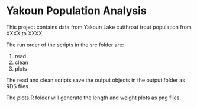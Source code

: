 # Yakoun Population Analysis

This project contains data from Yakoun Lake cutthroat trout population from XXXX to XXXX.

The run order of the scripts in the src folder are:
 1. read
 2. clean
 3. plots
 
The read and clean scripts save the output objects in the output folder as RDS files. 

The plots.R folder will generate the length and weight plots as png files. 